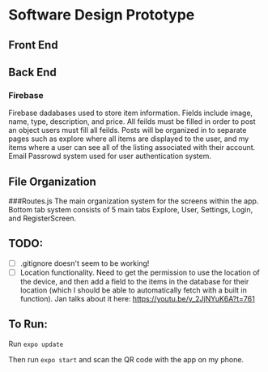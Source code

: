# Software Design Prototype
## Front End 
## Back End
### Firebase
Firebase dadabases used to store item information. Fields include image, name, type, description, and price. All feilds must be filled in order to post an object users must fill all feilds. 
Posts will be organized in to separate pages such as explore where all items are displayed to the user, and my items where a user can see all of the listing associated with their account. 
Email Passrowd system used for user authentication system. 
## File Organization 
###Routes.js
The main organization system for the screens within the app. Bottom tab system consists of 5 main tabs Explore, User, Settings, Login, and RegisterScreen. 

## TODO:
- [ ] .gitignore doesn't seem to be working!
- [ ] Location functionality. Need to get the permission to use the location of the device, and 
then add a field to the items in the database for their location (which I should be able to 
  automatically fetch with a built in function). Jan talks about it here:
  https://youtu.be/y_2JjNYuK6A?t=761

## To Run: 
Run `expo update`

Then run `expo start` and scan the QR code with the app on my phone. 

